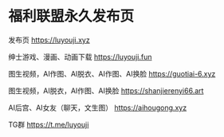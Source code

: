 # 福利联盟永久发布页
发布页
https://luyouji.xyz

绅士游戏、漫画、动画下载
https://luyouji.fun

图生视频，AI作图、AI脱衣、AI作图、AI换脸
https://guotiai-6.xyz 

图生视频，AI脱衣，AI作图、AI换脸
https://shanjierenyi66.art

AI后宫、AI女友（聊天，文生图）
https://aihougong.xyz


TG群
https://t.me/luyouji





